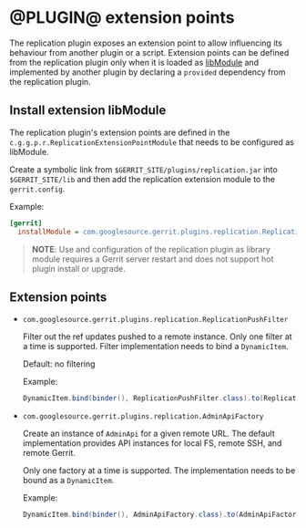 @PLUGIN@ extension points
=========================

The replication plugin exposes an extension point to allow influencing its
behaviour from another plugin or a script. Extension points can be defined from
the replication plugin only when it is loaded as
[libModule](../../../Documentation/config-gerrit.html#gerrit.installModule) and
implemented by another plugin by declaring a `provided` dependency from the
replication plugin.

Install extension libModule
---------------------------

The replication plugin's extension points are defined in the `c.g.g.p.r.ReplicationExtensionPointModule`
that needs to be configured as libModule.

Create a symbolic link from `$GERRIT_SITE/plugins/replication.jar` into `$GERRIT_SITE/lib`
and then add the replication extension module to the `gerrit.config`.

Example:

```ini
[gerrit]
  installModule = com.googlesource.gerrit.plugins.replication.ReplicationExtensionPointModule
```

> **NOTE**: Use and configuration of the replication plugin as library module
> requires a Gerrit server restart and does not support hot plugin install or
> upgrade.

Extension points
----------------

* `com.googlesource.gerrit.plugins.replication.ReplicationPushFilter`

  Filter out the ref updates pushed to a remote instance.
  Only one filter at a time is supported. Filter implementation needs to bind a `DynamicItem`.

  Default: no filtering

  Example:

  ```java
  DynamicItem.bind(binder(), ReplicationPushFilter.class).to(ReplicationPushFilterImpl.class);
  ```

* `com.googlesource.gerrit.plugins.replication.AdminApiFactory`

  Create an instance of `AdminApi` for a given remote URL. The default implementation
  provides API instances for local FS, remote SSH, and remote Gerrit.

  Only one factory at a time is supported. The implementation needs to be bound as a
  `DynamicItem`.

  Example:

  ```java
  DynamicItem.bind(binder(), AdminApiFactory.class).to(AdminApiFactoryImpl.class);
  ```
